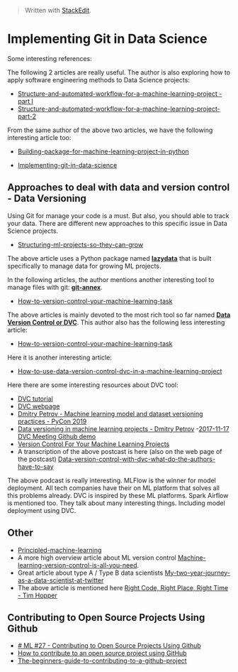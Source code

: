 > Written with [StackEdit](https://stackedit.io/).

# Implementing Git in Data Science

Some interesting references:

The following 2 articles are really useful. The author is also exploring how to apply software engineering methods to Data Science projects:

- [Structure-and-automated-workflow-for-a-machine-learning-project - part I](https://towardsdatascience.com/structure-and-automated-workflow-for-a-machine-learning-project-2fa30d661c1e)
- [Structure-and-automated-workflow-for-a-machine-learning-project-part-2](https://towardsdatascience.com/structure-and-automated-workflow-for-a-machine-learning-project-part-2-b5b420625102)

From the same author of the above two articles, we have the following interesting article too:

- [Building-package-for-machine-learning-project-in-python](https://towardsdatascience.com/building-package-for-machine-learning-project-in-python-3fc16f541693)

- [Implementing-git-in-data-science](https://towardsdatascience.com/implementing-git-in-data-science-11528f0fb4a7)

## Approaches to deal with data and version control - Data Versioning

Using Git for manage your code is a must. But also, you should able to track your data. There are different new approaches to this specific issue in Data Science projects.

- [Structuring-ml-projects-so-they-can-grow](https://towardsdatascience.com/structuring-ml-projects-so-they-can-grow-b63e89c8be8f)

The above article uses a Python package named [**lazydata**](http://github.com/rstojnic/lazydata) that is built specifically to manage data for growing ML projects.

In the following articles, the author mentions another interesting tool to manage files with git: [**git-annex**](http://git-annex.branchable.com/). 

- [How-to-version-control-your-machine-learning-task](https://towardsdatascience.com/how-to-version-control-your-machine-learning-task-cad74dce44c4)

The above articles is mainly devoted to the most rich tool so far named [**Data Version Control or DVC**](https://dataversioncontrol.com/). This author also has the following less interesting article:

- [How-to-version-control-your-machine-learning-task](https://becominghuman.ai/how-to-version-control-your-machine-learning-task-ii-d37da60ef570)

Here it is another interesting article:

- [How-to-use-data-version-control-dvc-in-a-machine-learning-project](https://towardsdatascience.com/how-to-use-data-version-control-dvc-in-a-machine-learning-project-a78245c0185)

Here there are some interesting resources about DVC tool:

- [DVC tutorial](https://dvc.org/doc/tutorial)
- [DVC webpage](https://dvc.org/)
- [Dmitry Petrov - Machine learning model and dataset versioning practices - PyCon 2019](https://www.youtube.com/watch?v=jkfh2PM5Sz8&t=623s)
- [ Data versioning in machine learning projects - Dmitry Petrov](https://www.youtube.com/watch?v=BneW7jgB298&t=931s)
-[2017-11-17 DVC Meeting Github demo](https://www.youtube.com/watch?v=d_FC23Tz6dU)
- [Version Control For Your Machine Learning Projects](https://www.youtube.com/watch?v=9RhjIFM9Z9s)
- A transcription of the above postcast is here (also on the web page of the postcast) [Data-version-control-with-dvc-what-do-the-authors-have-to-say](https://towardsdatascience.com/data-version-control-with-dvc-what-do-the-authors-have-to-say-3c3b10f27ee)

The above podcast is really interesting. MLFlow is the winner for model deployment. All tech companies have their on ML platform that solves all this problems already. DVC is inspired by these ML platforms. Spark Airflow is mentioned too. They talk about many interesting things. Including model deployment using DVC.  

## Other

- [Principled-machine-learning](https://dev.to/robogeek/principled-machine-learning-4eho)
- A more high overview article about ML version control [Machine-learning-version-control-is-all-you-need](https://www.lpalmieri.com/posts/2018-09-14-machine-learning-version-control-is-all-you-need/).
- Great article about type A / Type B data scientists [My-two-year-journey-as-a-data-scientist-at-twitter](https://medium.com/@rchang/my-two-year-journey-as-a-data-scientist-at-twitter-f0c13298aee6)
- The above article is mentioned here [Right Code, Right Place, Right Time - Tim Hopper](https://www.youtube.com/watch?v=BvqLgeNVg0Y)
## Contributing to Open Source Projects Using Github

- [# ML #27 - Contributing to Open Source Projects Using Github](https://www.youtube.com/watch?v=niaWae_2a8M)
- [How to contribute to an open source project using GitHub](https://egghead.io/browse/platforms/github)
- [The-beginners-guide-to-contributing-to-a-github-project](https://akrabat.com/the-beginners-guide-to-contributing-to-a-github-project/)

<!--stackedit_data:
eyJoaXN0b3J5IjpbMTY5MzQ1MDk1NSw3MjcwMzg5MTMsMjA4MD
gxNzI5MiwxODExNjE1ODQ2LC03OTA5NDY4NzQsLTExMDgwMTg1
NTIsLTkwODI2MTA5MCwtMTk5OTY5MzUxMSwtMTgwNTc4ODU1My
wtMjA2MzI4MzQyNSw3MDY3NTk0NjMsLTE4OTI5ODc3ODIsLTEw
NTY2NDY4MjAsLTQxOTUwNDM1MiwxMjExNzY4ODA1XX0=
-->